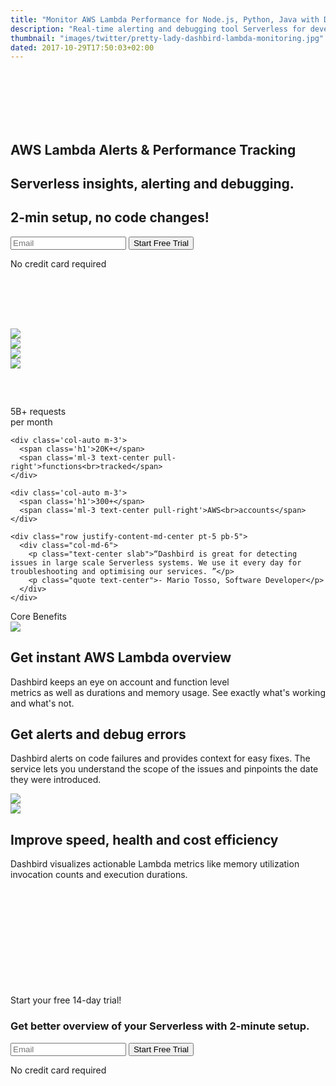 ```yaml
---
title: "Monitor AWS Lambda Performance for Node.js, Python, Java with Dashbird"
description: "Real-time alerting and debugging tool Serverless for developers to build and fix Lambda functions quickly. Node.js, Python, Java and more."
thumbnail: "images/twitter/pretty-lady-dashbird-lambda-monitoring.jpg"
dated: 2017-10-29T17:50:03+02:00
---
```


<div class='container-fluid text-white' style='background-image: url("/images/aws-lambda-monitoring.jpg"); background-size: cover'>
  <section class="container-fluid" style='padding-top: 85px;'>
    <div class="row justify-content-center">
      <div class="col-lg-6 center">
        <h1 class="text-center text-md-left">AWS Lambda Alerts & Performance Tracking </h1>
        <h2 class="mt-4 text-center text-md-left lato">Serverless insights, alerting and debugging.</h2>
        <h2 class="lato text-center text-md-left">2-min setup, no code changes!</h2>
        <div class="pt-5 pr-5" style='width: 600px;'>
          <form method="post" action="https://app.dashbird.io/auth/register">
            <label class="input-group">
                <input type="email" class="form-control" placeholder='Email' name="email" required>
                <button class="input-group-addon">Start Free Trial</button>
            </label>
          </form>
          <p class="text-center small">No credit card required</p>
        </div>
      </div>
    </div>
  </section>

  <section class="container social" style="margin-top: 80px; padding-bottom: 60px;">
    <div class="row justify-content-center">
      <div class="col-auto mr-md-2 mt-4 d-flex align-items-center"><img style='margin-top: 15px;' class="w-130 mx-auto" src="/images/socialproof/python-white.png"></div>
      <div class="col-auto mr-md-2 mt-4 d-flex align-items-center w-130 "><img class="h-80 mx-auto" src="/images/socialproof/java.png"></div>
      <div class="col-auto mr-md-2 mt-4 d-flex align-items-center w-130"><img class="h-70 mx-auto" src="/images/socialproof/csharpnegative.png"></div>
      <div class="col-auto mr-md-2 mt-4 d-flex align-items-center"><img class="w-130 mx-auto" src="/images/socialproof/node.png"></div>
    </div>
  </section>
</div>

<section class="container-fluid">
  <div class="row justify-content-center pt-5">
    <div class='col-auto m-3'>
      <span class='h1'>5B+</span>
      <span class='ml-3 text-center pull-right'>requests<br>per month</span>
    </div>

    <div class='col-auto m-3'>
      <span class='h1'>20K+</span>
      <span class='ml-3 text-center pull-right'>functions<br>tracked</span>
    </div>

    <div class='col-auto m-3'>
      <span class='h1'>300+</span>
      <span class='ml-3 text-center pull-right'>AWS<br>accounts</span>
    </div>
 
    <div class="row justify-content-md-center pt-5 pb-5">
      <div class="col-md-6">
        <p class="text-center slab">“Dashbird is great for detecting issues in large scale Serverless systems. We use it every day for troubleshooting and optimising our services. ”</p>
        <p class="quote text-center">- Mario Tosso, Software Developer</p>
      </div>
    </div>
  </div>
</section>

<section class="container-fluid dark-bg">
  <div class="row">
    <div class="col text-center mt-5">
      <span class="h2 underlined">Core Benefits</span>
    </div>
  </div>

  <div class="row justify-content-md-center align-items-center">
    <div class="col bg-white p-3 mt-5 mb-4 mx-auto" style="max-width: 1200px;">
      <div class="row align-items-center">
        <div class="col-md-6 text-center imgs-fluid">
          <img src="/images/features/main.png">
        </div>
        <div class="col-md-6 text-center">
          <h1 class='lato'>Get instant AWS Lambda overview</h1>
          <p class="lato h5 mt-4">Dashbird keeps an eye on account and function level<br> metrics as well as durations and memory usage. See exactly what's working and what's not.</p>
          <!-- <p class="lato">Tracking and alerting errors from all your Lambda functions.<br> Stacktraces and context helps you troubleshoot errors quickly and easily.</p> -->
        </div>
      </div>
    </div>
  </div>

  <div class="row justify-content-md-center align-items-center">
    <div class="col bg-white p-3 mb-4 mx-auto" style="max-width: 1200px;">
      <div class="row align-items-center">
       <div class="col-md-6 text-center">
          <h1 class='lato'>Get alerts and debug errors</h1>
          <p class="lato h5 mt-4">Dashbird alerts on code failures and provides context for easy fixes. The service lets you understand the scope of the issues and pinpoints the date they were introduced.</p>
        </div>
        <div class="col-md-6 text-center imgs-fluid">
          <img src="/images/features/error-handling-dashbird-lambda-serverless.png">
        </div>
      </div>
    </div>
  </div>

  <div class="row justify-content-md-center align-items-center">
    <div class="col bg-white p-3 mb-5 mx-auto" style="max-width: 1200px;">
      <div class="row align-items-center">
        <div class="col-md-5 text-center imgs-fluid">
          <img src="/images/features/serverless-tracking.png">
        </div>
        <div class="col-md-7 text-center">
          <h1 class='lato'>Improve speed, health and cost efficiency</h1>
          <p class="lato h5 mt-4">Dashbird visualizes actionable Lambda metrics like memory utilization invocation counts and execution durations. </p>
        </div>
      </div>
    </div>
  </div>

</section>


<section class="container-fluid" style='background-image: url("/images/blake.jpg"); background-size: cover; '>
  
  <div class="row justify-content-md-center">
    <div class="col justify-content-md-center text-center cta-black bg-cta br-7 mx-auto" style='padding: 170px 0;'>
      <span class="h1 pt-5">Start your free 14-day trial!</span>
      <h3 class="mt-3">Get better overview of your Serverless with 2-minute setup.</h3>
      <div class="row justify-content-md-center">
        <div class="pt-5 pr-5 col-lg-5 mx-auto">
          <form method="post" action="https://app.dashbird.io/auth/register">
          <label class="input-group">
            <input type="email" class="form-control" placeholder='Email' name="email" required>
            <button class="input-group-addon">Start Free Trial</button>
          </label>
          </form>
          <p class="text-center small">No credit card required</p>
        </div>
      </div>
    </div>
  </div>
</section>
